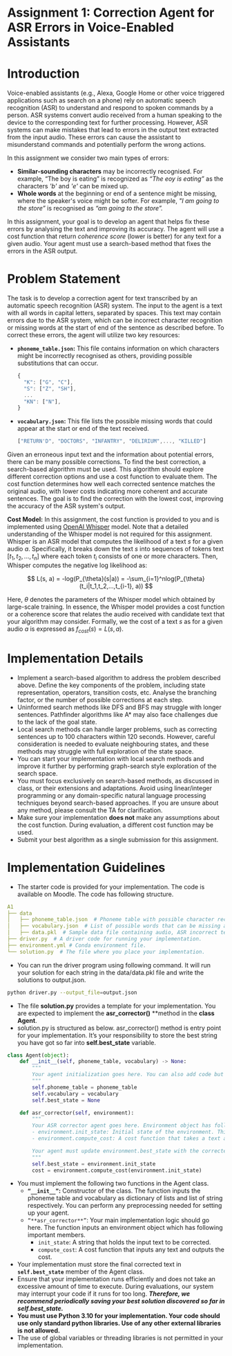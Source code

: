 # Assignment 1: Correction Agent for ASR Errors in Voice-Enabled Assistants

# Introduction

Voice-enabled assistants (e.g., Alexa, Google Home or other voice triggered applications such as search on a phone) rely on automatic speech recognition (ASR) to understand and respond to spoken commands by a person. ASR systems convert audio received from a human speaking to the device to the corresponding text for further processing.  However, ASR systems can make mistakes that lead to errors in the output text extracted from the input audio. These errors can cause the assistant to misunderstand commands and potentially perform the wrong actions.  

In this assignment we consider two main types of errors:

- **Similar-sounding characters** may be incorrectly recognised. For example, “The boy is eating” is recognized as *“The eoy is eating”* as the characters *'b'* and *'e'* can be mixed up.
- **Whole words** at the beginning or end of a sentence might be missing, where the speaker's voice might be softer. For example, *"I am going to the store”* is recognised as *“am going to the store”.*

In this assignment, your goal is to develop an agent that helps fix these errors by analysing the text and improving its accuracy. The agent will use a cost function that return *coherence score* (lower is better) for any text for a given audio. Your agent must use a search-based method that fixes the errors in the ASR output.

# Problem Statement

The task is to develop a correction agent for text transcribed by an automatic speech recognition (ASR) system. The input to the agent is a text with all words in capital letters, separated by spaces. This text may contain errors due to the ASR system, which can be incorrect character recognition or missing words at the start of end of the sentence as described before. To correct these errors, the agent will utilize two key resources:

- **`phoneme_table.json`:** This file contains information on which characters might be incorrectly recognised as others, providing possible substitutions that can occur.
    
    ```jsx
    {
      "K": ["G", "C"],
      "S": ["Z", "SH"],
      ...
      "KN": ["N"],
    }
    ```
    
- **`vocabulary.json`:** This file lists the possible missing words that could appear at the start or end of the text received.
    
    ```jsx
    ["RETURN'D", "DOCTORS", "INFANTRY", "DELIRIUM",..., "KILLED"]
    ```
    

Given an erroneous input text and the information about potential errors, there can be many possible corrections. To find the best correction, a search-based algorithm must be used. This algorithm should explore different correction options and use a cost function to evaluate them. The cost function determines how well each corrected sentence matches the original audio, with lower costs indicating more coherent and accurate sentences. The goal is to find the correction with the lowest cost, improving the accuracy of the ASR system's output.

**Cost Model:** In this assignment, the cost function is provided to you and is implemented using [OpenAI Whisper](https://github.com/openai/whisper) model. Note that a detailed understanding of the Whisper model is not required for this assignment. Whisper is an ASR model that computes the likelihood of a text $s$ for a given audio $a$. Specifically, it breaks down the text $s$ into sequences of tokens text $[t_1, t_2,...,t_n]$ where each token $t_i$ consists of one or more characters. Then, Whisper computes the negative log likelihood as:

$$
L(s, a) = -log(P_{\theta}(s|a)) = -\sum_{i=1}^nlog(P_{\theta}(t_i|t_1,t_2,...,t_{i-1}, a))
$$

Here, $\theta$ denotes the parameters of the Whisper model which obtained by large-scale training. In essence, the Whisper model provides a cost function or a coherence score that relates the audio received with candidate text that your algorithm may consider. Formally, we the cost of a text $s$ as for a given audio $a$ is expressed as $f_{cost}(s) = L(s,a)$. 

# Implementation Details

- Implement a search-based algorithm to address the problem described above. Define the key components of the problem, including state representation, operators, transition costs, etc. Analyse the branching factor, or the number of possible corrections at each step.
- Uninformed search methods like DFS and BFS may struggle with longer sentences. Pathfinder algorithms like A* may also face challenges due to the lack of the goal state.
- Local search methods can handle larger problems, such as correcting sentences up to 100 characters within 120 seconds. However, careful consideration is needed to evaluate neighbouring states, and these methods may struggle with full exploration of the state space.
- You can start your implementation with local search methods and improve it further by performing graph-search style exploration of the search space.
- You must focus exclusively on search-based methods, as discussed in class, or their extensions and adaptations. Avoid using linear/integer programming or any domain-specific natural language processing techniques beyond search-based approaches. If you are unsure about any method, please consult the TA for clarification.
- Make sure your implementation **does not** make any assumptions about the cost function. During evaluation, a different cost function may be used.
- Submit your best algorithm as a single submission for this assignment.

# Implementation Guidelines

- The starter code is provided for your implementation. The code is available on Moodle. The code has following structure.

```yaml
A1
├── data
│   ├── phoneme_table.json  # Phoneme table with possible character recognistion errors.
│   ├── vocabulary.json  # List of possible words that can be missing at the beginning/end/both of the text.
│   ├── data.pkl  # Sample data file containing audio, ASR incorrect text and corrected text.
├── driver.py  # A driver code for running your implementation.
├── environment.yml # Conda environment file.
└── solution.py  # The file where you place your implementation.
```

- You can run the driver program using following command. It will run your solution for each string in the data/data.pkl file and write the solutions to output.json.

```bash
python driver.py --output_file=output.json
```

- The file **solution.py** provides a template for your implementation. You are expected to implement the **asr_corrector()** **method in the **class Agent**.
- solution.py is structured as below. asr_corrector() method is entry point for your implementation. It’s your responsibility to store the best string you have got so far into **self.best_state** variable.

```python
class Agent(object):
    def __init__(self, phoneme_table, vocabulary) -> None:
        """
        Your agent initialization goes here. You can also add code but don't remove the existing code.
        """
        self.phoneme_table = phoneme_table
        self.vocabulary = vocabulary
        self.best_state = None

    def asr_corrector(self, environment):
        """
        Your ASR corrector agent goes here. Environment object has following important members.
        - environment.init_state: Initial state of the environment. This is the text that needs to be corrected.
        - environment.compute_cost: A cost function that takes a text and returns a cost. E.g., environment.compute_cost("hello") -> 0.5

        Your agent must update environment.best_state with the corrected text discovered so far.
        """
        self.best_state = environment.init_state
        cost = environment.compute_cost(environment.init_state)
```

- You must implement the following two functions in the Agent class.
    - **`“__init__”`:** Constructor of the class. The function inputs the phoneme table and vocabulary as dictionary of lists and list of string respectively. You can perform any preprocessing needed for setting up your agent.
    - `“**asr_corrector**”`: Your main implementation logic should go here. The function inputs an environment object which has following important members.
        - `init_state`: A string that holds the input text to be corrected.
        - `compute_cost`: A cost function that inputs any text and outputs the cost.
- Your implementation must store the final corrected text in **`self.best_state`** member of the Agent class.
- Ensure that your implementation runs efficiently and does not take an excessive amount of time to execute. During evaluations, our system may interrupt your code if it runs for too long. ***Therefore, we recommend periodically saving your best solution discovered so far in self.best_state.***
- **You must use Python 3.10 for your implementation. Your code should use only standard python libraries. Use of any other external libraries is not allowed.**
- The use of global variables or threading libraries is not permitted in your implementation.
